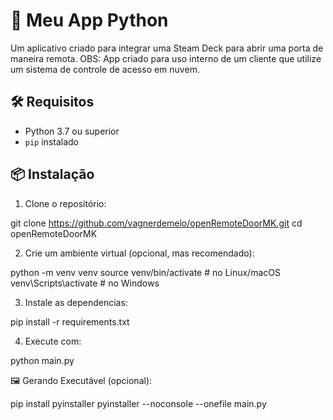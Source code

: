 # 🚀 Meu App Python

Um aplicativo criado para integrar uma Steam Deck para abrir uma porta de maneira remota.
OBS: App criado para uso interno de um cliente que utilize um sistema de controle de acesso em nuvem.

## 🛠️ Requisitos

- Python 3.7 ou superior
- `pip` instalado

## 📦 Instalação

1. Clone o repositório:

git clone https://github.com/vagnerdemelo/openRemoteDoorMK.git
cd openRemoteDoorMK

2. Crie um ambiente virtual (opcional, mas recomendado):

python -m venv venv
source venv/bin/activate  # no Linux/macOS
venv\Scripts\activate      # no Windows

3. Instale as dependencias:

pip install -r requirements.txt

4. Execute com:

python main.py



🖼️ Gerando Executável (opcional):

pip install pyinstaller
pyinstaller --noconsole --onefile main.py
